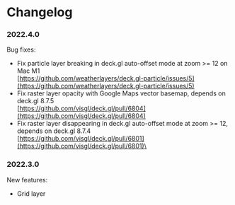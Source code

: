 # Changelog

### 2022.4.0

Bug fixes:

* Fix particle layer breaking in deck.gl auto-offset mode at zoom >= 12 on Mac M1\
  [https://github.com/weatherlayers/deck.gl-particle/issues/5](https://github.com/weatherlayers/deck.gl-particle/issues/5)
* Fix raster layer opacity with Google Maps vector basemap, depends on deck.gl 8.7.5\
  [https://github.com/visgl/deck.gl/pull/6804](https://github.com/visgl/deck.gl/pull/6804)
* Fix raster layer disappearing in deck.gl auto-offset mode at zoom >= 12, depends on deck.gl 8.7.4\
  [https://github.com/visgl/deck.gl/pull/6801](https://github.com/visgl/deck.gl/pull/6801)\


### 2022.3.0

New features:

* Grid layer
